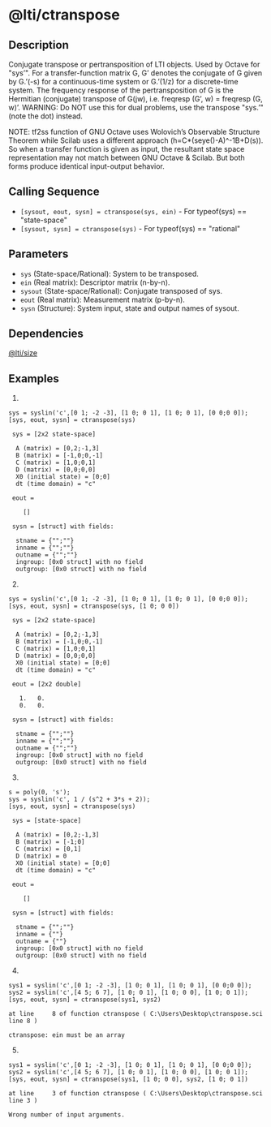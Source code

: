 # @lti/ctranspose

## Description
Conjugate transpose or pertransposition of LTI objects. Used by Octave for "sys’". For a transfer-function matrix G, G’ denotes the conjugate of G given by G.’(-s) for a continuous-time system or G.’(1/z) for a discrete-time system. The frequency response of the pertransposition of G is the Hermitian (conjugate) transpose of G(jw), i.e. freqresp (G’, w) = freqresp (G, w)’. WARNING: Do NOT use this for dual problems, use the transpose "sys.’" (note the dot) instead.

NOTE: tf2ss function of GNU Octave uses Wolovich’s Observable Structure Theorem while Scilab uses a different approach (h=C*(seye()-A)^-1B+D(s)). So when a transfer function is given as input, the resultant state space representation may not match between GNU Octave & Scilab. But both forms produce identical input-output behavior.

## Calling Sequence
- `[sysout, eout, sysn] = ctranspose(sys, ein)` - For typeof(sys) == "state-space"
- `[sysout, sysn] = ctranspose(sys)` - For typeof(sys) == "rational"

## Parameters
- `sys` (State-space/Rational): System to be transposed.
- `ein` (Real matrix): Descriptor matrix (n-by-n).
- `sysout` (State-space/Rational): Conjugate transposed of sys.
- `eout` (Real matrix): Measurement matrix (p-by-n).
- `sysn` (Structure): System input, state and output names of sysout.

## Dependencies
[@lti/size](https://github.com/akash-sankar/CSToolboxFunctions/tree/main/%40lti%20size)

## Examples
1.
```
sys = syslin('c',[0 1; -2 -3], [1 0; 0 1], [1 0; 0 1], [0 0;0 0]);
[sys, eout, sysn] = ctranspose(sys)
```
```
 sys = [2x2 state-space]

  A (matrix) = [0,2;-1,3]
  B (matrix) = [-1,0;0,-1]
  C (matrix) = [1,0;0,1]
  D (matrix) = [0,0;0,0]
  X0 (initial state) = [0;0]
  dt (time domain) = "c"

 eout = 

    []

 sysn = [struct] with fields:

  stname = {"";""}
  inname = {"";""}
  outname = {"";""}
  ingroup: [0x0 struct] with no field
  outgroup: [0x0 struct] with no field
```

2.
```
sys = syslin('c',[0 1; -2 -3], [1 0; 0 1], [1 0; 0 1], [0 0;0 0]);
[sys, eout, sysn] = ctranspose(sys, [1 0; 0 0])
```
```
 sys = [2x2 state-space]

  A (matrix) = [0,2;-1,3]
  B (matrix) = [-1,0;0,-1]
  C (matrix) = [1,0;0,1]
  D (matrix) = [0,0;0,0]
  X0 (initial state) = [0;0]
  dt (time domain) = "c"

 eout = [2x2 double]

   1.   0.
   0.   0.

 sysn = [struct] with fields:

  stname = {"";""}
  inname = {"";""}
  outname = {"";""}
  ingroup: [0x0 struct] with no field
  outgroup: [0x0 struct] with no field
```

3.
```
s = poly(0, 's');
sys = syslin('c', 1 / (s^2 + 3*s + 2));
[sys, eout, sysn] = ctranspose(sys)
```
```
 sys = [state-space]

  A (matrix) = [0,2;-1,3]
  B (matrix) = [-1;0]
  C (matrix) = [0,1]
  D (matrix) = 0
  X0 (initial state) = [0;0]
  dt (time domain) = "c"

 eout = 

    []

 sysn = [struct] with fields:

  stname = {"";""}
  inname = {""}
  outname = {""}
  ingroup: [0x0 struct] with no field
  outgroup: [0x0 struct] with no field
```

4.
```
sys1 = syslin('c',[0 1; -2 -3], [1 0; 0 1], [1 0; 0 1], [0 0;0 0]);
sys2 = syslin('c',[4 5; 6 7], [1 0; 0 1], [1 0; 0 0], [1 0; 0 1]);
[sys, eout, sysn] = ctranspose(sys1, sys2)
```
```
at line     8 of function ctranspose ( C:\Users\Desktop\ctranspose.sci line 8 )

ctranspose: ein must be an array
```

5.
```
sys1 = syslin('c',[0 1; -2 -3], [1 0; 0 1], [1 0; 0 1], [0 0;0 0]);
sys2 = syslin('c',[4 5; 6 7], [1 0; 0 1], [1 0; 0 0], [1 0; 0 1]);
[sys, eout, sysn] = ctranspose(sys1, [1 0; 0 0], sys2, [1 0; 0 1])
```
```
at line     3 of function ctranspose ( C:\Users\Desktop\ctranspose.sci line 3 )

Wrong number of input arguments.
```
